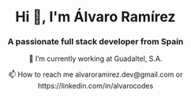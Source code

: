 <h1 align="center">Hi 👋, I'm Álvaro Ramírez</h1>
<h3 align="center">A passionate full stack developer from Spain</h3>
<p align="center">🔭 I’m currently working at Guadaltel, S.A.</p>
<p align="center">📫 How to reach me alvaroramirez.dev@gmail.com or https://linkedin.com/in/alvarocodes</p>


